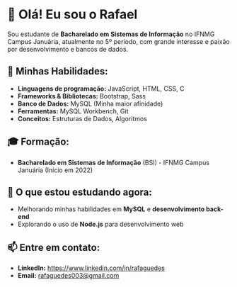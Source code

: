 # 👋 Olá! Eu sou o Rafael

Sou estudante de **Bacharelado em Sistemas de Informação** no IFNMG Campus Januária, atualmente no 5º período, com grande interesse e paixão por desenvolvimento e bancos de dados.

## 🚀 Minhas Habilidades:
- **Linguagens de programação:** JavaScript, HTML, CSS, C
- **Frameworks & Bibliotecas:** Bootstrap, Sass
- **Banco de Dados:** MySQL (Minha maior afinidade)
- **Ferramentas:** MySQL Workbench, Git
- **Conceitos:** Estruturas de Dados, Algoritmos

## 🎓 Formação:
- **Bacharelado em Sistemas de Informação** (BSI) - IFNMG Campus Januária (Início em 2022)

## 🌱 O que estou estudando agora:
- Melhorando minhas habilidades em **MySQL** e **desenvolvimento back-end**
- Explorando o uso de **Node.js** para desenvolvimento web

## 📫 Entre em contato:
- **LinkedIn:** https://www.linkedin.com/in/rafaguedes
- **Email:** rafaguedes003@gmail.com
